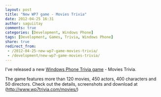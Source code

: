 ```yaml
---
layout: post
title: "New WP7 game - Movies Trivia"
date: 2012-04-25 16:31
author: saguiitay
comments: true
categories: [Development, Windows Phone]
tags: [Development, Games, Trivia, Windows Phone]
share: true
redirect_from:
 - /2012-04-25-new-wp7-game-movies-trivia/
 - /development/new-wp7-game-movies-trivia/
---
```

I've released a new [Windows Phone Trivia game](http://www.wp7trivia.com) - Movies Trivia. 

The game features more than 120 movies, 450 actors, 400 characters and 50 directors. Check out the details, screenshots and download at (http://www.wp7trivia.com/movies/)
